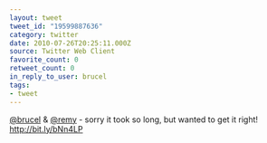 ```yaml
---
layout: tweet
tweet_id: "19599887636"
category: twitter
date: 2010-07-26T20:25:11.000Z
source: Twitter Web Client
favorite_count: 0
retweet_count: 0
in_reply_to_user: brucel
tags:
- tweet
---
```


[@brucel](https://twitter.com/@brucel) & [@remy](https://twitter.com/@remy) - sorry it took so long, but wanted to get it right! http://bit.ly/bNn4LP
